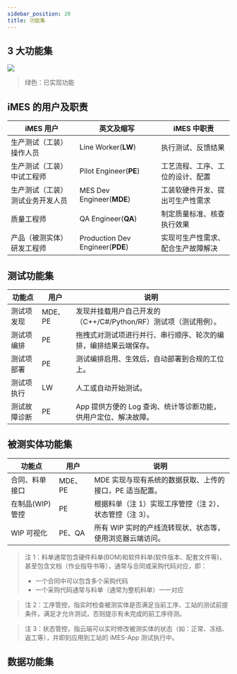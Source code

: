 ```yaml
---
sidebar_position: 20
title: 功能集
---
```


## 3 大功能集

![](@site/static/img/imes-modules.drawio.svg#size90)

> 绿色：已实现功能

## iMES 的用户及职责

| iMES 用户                        | 英文及缩写                       | iMES 中职责                        |
| -------------------------------- | -------------------------------- | ---------------------------------- |
| 生产测试（工装）操作人员         | Line Worker(**LW**)              | 执行测试、反馈结果                 |
| 生产测试（工装）中试工程师       | Pilot Engineer(**PE**)           | 工艺流程、工序、工位的设计、配置   |
| 生产测试（工装）测试业务开发人员 | MES Dev Engineer(**MDE**)        | 工装软硬件开发、提出可生产性需求   |
| 质量工程师                       | QA Engineer(**QA**)              | 制定质量标准、核查执行效果         |
| 产品（被测实体）研发工程师       | Production Dev Engineer(**PDE**) | 实现可生产性需求、配合生产故障解决 |

## 测试功能集

| 功能点       | 用户    | 说明                                                             |
| ------------ | ------- | ---------------------------------------------------------------- |
| 测试项发现   | MDE、PE | 发现并挂载用户自己开发的（C++/C#/Python/RF）测试项（测试用例）。 |
| 测试项编排   | PE      | 拖拽式对测试项进行并行、串行顺序、轮次的编排，编排结果云端保存。 |
| 测试项部署   | PE      | 测试编排启用、生效后，自动部署到合规的工位上。                   |
| 测试项执行   | LW      | 人工或自动开始测试。                                             |
| 测试故障诊断 | PE      | App 提供方便的 Log 查询、统计等诊断功能，供用户定位、解决故障。  |

## 被测实体功能集

| 功能点          | 用户    | 说明                                                      |
| --------------- | ------- | --------------------------------------------------------- |
| 合同、料单接口  | MDE、PE | MDE 实现与现有系统的数据获取、上传的接口，PE 适当配置。   |
| 在制品(WIP)管控 | PE      | 根据料单（注 1）实现工序管控（注 2）、状态管控（注 3）。  |
| WIP 可视化      | PE、QA  | 所有 WIP 实时的产线流转现状、状态等，使用浏览器云端访问。 |

> 注 1：料单通常包含硬件料单(BOM)和软件料单(软件版本、配套文件等)，甚至包含文档（作业指导书等），通常与合同或采购代码对应，即：
>
> - 一个合同中可以包含多个采购代码
> - 一个采购代码通常与料单（通常为整机料单）一一对应

> 注 2：工序管控，指实时检查被测实体是否满足当前工序、工站的测试前提条件，满足才允许测试，否则提示有未完成的前工序待测。

> 注 3：状态管控，指云端可以实时修改被测实体的状态（如：正常、冻结、返工等），并即刻应用到工站的 iMES-App 测试执行中。

## 数据功能集
